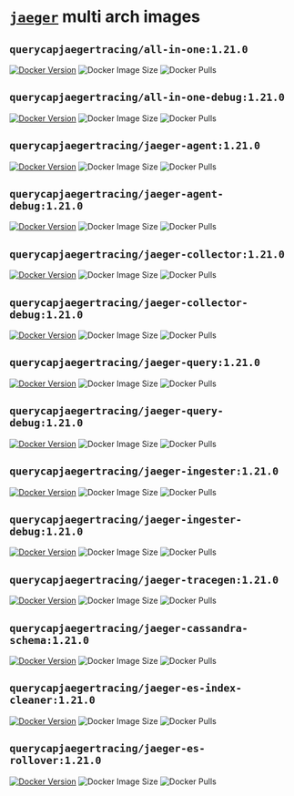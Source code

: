# [`jaeger`](https://github.com/jaegertracing/jaeger) multi arch images

## `querycapjaegertracing/all-in-one:1.21.0`
[![Docker Version](https://img.shields.io/docker/v/querycapjaegertracing/all-in-one?sort=semver)](https://hub.docker.com/r/querycapjaegertracing/all-in-one/tags)
![Docker Image Size](https://img.shields.io/docker/image-size/querycapjaegertracing/all-in-one?sort=semver)
![Docker Pulls](https://img.shields.io/docker/pulls/querycapjaegertracing/all-in-one)

## `querycapjaegertracing/all-in-one-debug:1.21.0`
[![Docker Version](https://img.shields.io/docker/v/querycapjaegertracing/all-in-one-debug?sort=semver)](https://hub.docker.com/r/querycapjaegertracing/all-in-one-debug/tags)
![Docker Image Size](https://img.shields.io/docker/image-size/querycapjaegertracing/all-in-one-debug?sort=semver)
![Docker Pulls](https://img.shields.io/docker/pulls/querycapjaegertracing/all-in-one-debug)

## `querycapjaegertracing/jaeger-agent:1.21.0`
[![Docker Version](https://img.shields.io/docker/v/querycapjaegertracing/jaeger-agent?sort=semver)](https://hub.docker.com/r/querycapjaegertracing/jaeger-agent/tags)
![Docker Image Size](https://img.shields.io/docker/image-size/querycapjaegertracing/jaeger-agent?sort=semver)
![Docker Pulls](https://img.shields.io/docker/pulls/querycapjaegertracing/jaeger-agent)

## `querycapjaegertracing/jaeger-agent-debug:1.21.0`
[![Docker Version](https://img.shields.io/docker/v/querycapjaegertracing/jaeger-agent-debug?sort=semver)](https://hub.docker.com/r/querycapjaegertracing/jaeger-agent-debug/tags)
![Docker Image Size](https://img.shields.io/docker/image-size/querycapjaegertracing/jaeger-agent-debug?sort=semver)
![Docker Pulls](https://img.shields.io/docker/pulls/querycapjaegertracing/jaeger-agent-debug)

## `querycapjaegertracing/jaeger-collector:1.21.0`
[![Docker Version](https://img.shields.io/docker/v/querycapjaegertracing/jaeger-collector?sort=semver)](https://hub.docker.com/r/querycapjaegertracing/jaeger-collector/tags)
![Docker Image Size](https://img.shields.io/docker/image-size/querycapjaegertracing/jaeger-collector?sort=semver)
![Docker Pulls](https://img.shields.io/docker/pulls/querycapjaegertracing/jaeger-collector)

## `querycapjaegertracing/jaeger-collector-debug:1.21.0`
[![Docker Version](https://img.shields.io/docker/v/querycapjaegertracing/jaeger-collector-debug?sort=semver)](https://hub.docker.com/r/querycapjaegertracing/jaeger-collector-debug/tags)
![Docker Image Size](https://img.shields.io/docker/image-size/querycapjaegertracing/jaeger-collector-debug?sort=semver)
![Docker Pulls](https://img.shields.io/docker/pulls/querycapjaegertracing/jaeger-collector-debug)

## `querycapjaegertracing/jaeger-query:1.21.0`
[![Docker Version](https://img.shields.io/docker/v/querycapjaegertracing/jaeger-query?sort=semver)](https://hub.docker.com/r/querycapjaegertracing/jaeger-query/tags)
![Docker Image Size](https://img.shields.io/docker/image-size/querycapjaegertracing/jaeger-query?sort=semver)
![Docker Pulls](https://img.shields.io/docker/pulls/querycapjaegertracing/jaeger-query)

## `querycapjaegertracing/jaeger-query-debug:1.21.0`
[![Docker Version](https://img.shields.io/docker/v/querycapjaegertracing/jaeger-query-debug?sort=semver)](https://hub.docker.com/r/querycapjaegertracing/jaeger-query-debug/tags)
![Docker Image Size](https://img.shields.io/docker/image-size/querycapjaegertracing/jaeger-query-debug?sort=semver)
![Docker Pulls](https://img.shields.io/docker/pulls/querycapjaegertracing/jaeger-query-debug)

## `querycapjaegertracing/jaeger-ingester:1.21.0`
[![Docker Version](https://img.shields.io/docker/v/querycapjaegertracing/jaeger-ingester?sort=semver)](https://hub.docker.com/r/querycapjaegertracing/jaeger-ingester/tags)
![Docker Image Size](https://img.shields.io/docker/image-size/querycapjaegertracing/jaeger-ingester?sort=semver)
![Docker Pulls](https://img.shields.io/docker/pulls/querycapjaegertracing/jaeger-ingester)

## `querycapjaegertracing/jaeger-ingester-debug:1.21.0`
[![Docker Version](https://img.shields.io/docker/v/querycapjaegertracing/jaeger-ingester-debug?sort=semver)](https://hub.docker.com/r/querycapjaegertracing/jaeger-ingester-debug/tags)
![Docker Image Size](https://img.shields.io/docker/image-size/querycapjaegertracing/jaeger-ingester-debug?sort=semver)
![Docker Pulls](https://img.shields.io/docker/pulls/querycapjaegertracing/jaeger-ingester-debug)

## `querycapjaegertracing/jaeger-tracegen:1.21.0`
[![Docker Version](https://img.shields.io/docker/v/querycapjaegertracing/jaeger-tracegen?sort=semver)](https://hub.docker.com/r/querycapjaegertracing/jaeger-tracegen/tags)
![Docker Image Size](https://img.shields.io/docker/image-size/querycapjaegertracing/jaeger-tracegen?sort=semver)
![Docker Pulls](https://img.shields.io/docker/pulls/querycapjaegertracing/jaeger-tracegen)

## `querycapjaegertracing/jaeger-cassandra-schema:1.21.0`
[![Docker Version](https://img.shields.io/docker/v/querycapjaegertracing/jaeger-cassandra-schema?sort=semver)](https://hub.docker.com/r/querycapjaegertracing/jaeger-cassandra-schema/tags)
![Docker Image Size](https://img.shields.io/docker/image-size/querycapjaegertracing/jaeger-cassandra-schema?sort=semver)
![Docker Pulls](https://img.shields.io/docker/pulls/querycapjaegertracing/jaeger-cassandra-schema)

## `querycapjaegertracing/jaeger-es-index-cleaner:1.21.0`
[![Docker Version](https://img.shields.io/docker/v/querycapjaegertracing/jaeger-es-index-cleaner?sort=semver)](https://hub.docker.com/r/querycapjaegertracing/jaeger-es-index-cleaner/tags)
![Docker Image Size](https://img.shields.io/docker/image-size/querycapjaegertracing/jaeger-es-index-cleaner?sort=semver)
![Docker Pulls](https://img.shields.io/docker/pulls/querycapjaegertracing/jaeger-es-index-cleaner)

## `querycapjaegertracing/jaeger-es-rollover:1.21.0`
[![Docker Version](https://img.shields.io/docker/v/querycapjaegertracing/jaeger-es-rollover?sort=semver)](https://hub.docker.com/r/querycapjaegertracing/jaeger-es-rollover/tags)
![Docker Image Size](https://img.shields.io/docker/image-size/querycapjaegertracing/jaeger-es-rollover?sort=semver)
![Docker Pulls](https://img.shields.io/docker/pulls/querycapjaegertracing/jaeger-es-rollover)
